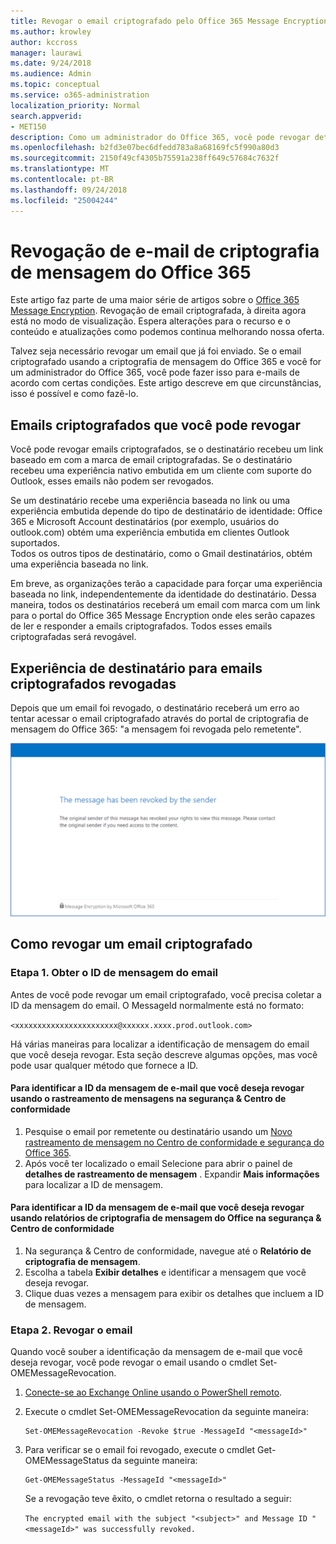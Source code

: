 ```yaml
---
title: Revogar o email criptografado pelo Office 365 Message Encryption
ms.author: krowley
author: kccross
manager: laurawi
ms.date: 9/24/2018
ms.audience: Admin
ms.topic: conceptual
ms.service: o365-administration
localization_priority: Normal
search.appverid:
- MET150
description: Como um administrador do Office 365, você pode revogar determinados emails que tenham sido criptografadas com o Office 365 Message Encryption.
ms.openlocfilehash: b2fd3e07bec6dfedd783a8a68169fc5f990a80d3
ms.sourcegitcommit: 2150f49cf4305b75591a238ff649c57684c7632f
ms.translationtype: MT
ms.contentlocale: pt-BR
ms.lasthandoff: 09/24/2018
ms.locfileid: "25004244"
---
```

# <a name="office-365-message-encryption-email-revocation"></a>Revogação de e-mail de criptografia de mensagem do Office 365

Este artigo faz parte de uma maior série de artigos sobre o [Office 365 Message Encryption](ome.md). Revogação de email criptografada, à direita agora está no modo de visualização. Espera alterações para o recurso e o conteúdo e atualizações como podemos continua melhorando nossa oferta.

Talvez seja necessário revogar um email que já foi enviado. Se o email criptografado usando a criptografia de mensagem do Office 365 e você for um administrador do Office 365, você pode fazer isso para e-mails de acordo com certas condições. Este artigo descreve em que circunstâncias, isso é possível e como fazê-lo.
  
## <a name="encrypted-emails-that-you-can-revoke"></a>Emails criptografados que você pode revogar
Você pode revogar emails criptografados, se o destinatário recebeu um link baseado em com a marca de email criptografadas. Se o destinatário recebeu uma experiência nativo embutida em um cliente com suporte do Outlook, esses emails não podem ser revogados.

Se um destinatário recebe uma experiência baseada no link ou uma experiência embutida depende do tipo de destinatário de identidade: Office 365 e Microsoft Account destinatários (por exemplo, usuários do outlook.com) obtém uma experiência embutida em clientes Outlook suportados.  
Todos os outros tipos de destinatário, como o Gmail destinatários, obtém uma experiência baseada no link. 

Em breve, as organizações terão a capacidade para forçar uma experiência baseada no link, independentemente da identidade do destinatário. Dessa maneira, todos os destinatários receberá um email com marca com um link para o portal do Office 365 Message Encryption onde eles serão capazes de ler e responder a emails criptografados. Todos esses emails criptografadas será revogável. 
  
## <a name="recipient-experience-for-revoked-encrypted-emails"></a>Experiência de destinatário para emails criptografados revogadas

Depois que um email foi revogado, o destinatário receberá um erro ao tentar acessar o email criptografado através do portal de criptografia de mensagem do Office 365: "a mensagem foi revogada pelo remetente".

![Captura de tela que mostra um email criptografado revogado.](media/revoked-encrypted-email.png)
    
## <a name="how-to-revoke-an-encrypted-email"></a>Como revogar um email criptografado

### <a name="step-1-obtain-the-message-id-of-the-email"></a>Etapa 1. Obter o ID de mensagem do email

Antes de você pode revogar um email criptografado, você precisa coletar a ID da mensagem do email. O MessageId normalmente está no formato:

`<xxxxxxxxxxxxxxxxxxxxxxx@xxxxxx.xxxx.prod.outlook.com>`  

Há várias maneiras para localizar a identificação de mensagem do email que você deseja revogar. Esta seção descreve algumas opções, mas você pode usar qualquer método que fornece a ID.

  #### <a name="to-identify-the-message-id-of-the-email-you-want-to-revoke-by-using-message-trace-in-the-security-amp-compliance-center"></a>Para identificar a ID da mensagem de e-mail que você deseja revogar usando o rastreamento de mensagens na segurança &amp; Centro de conformidade

1. Pesquise o email por remetente ou destinatário usando um [Novo rastreamento de mensagem no Centro de conformidade e segurança do Office 365](https://blogs.technet.microsoft.com/exchange/2018/05/02/new-message-trace-in-office-365-security-compliance-center/).
2. Após você ter localizado o email Selecione para abrir o painel de **detalhes de rastreamento de mensagem** . Expandir **Mais informações** para localizar a ID de mensagem.

  #### <a name="to-identify-the-message-id-of-the-email-you-want-to-revoke-by-using-office-message-encryption-reports-in-the-security-amp-compliance-center"></a>Para identificar a ID da mensagem de e-mail que você deseja revogar usando relatórios de criptografia de mensagem do Office na segurança &amp; Centro de conformidade
1. Na segurança &amp; Centro de conformidade, navegue até o **Relatório de criptografia de mensagem**.
2. Escolha a tabela **Exibir detalhes** e identificar a mensagem que você deseja revogar. 
3. Clique duas vezes a mensagem para exibir os detalhes que incluem a ID de mensagem. 

### <a name="step-2-revoke-the-mail"></a>Etapa 2. Revogar o email  

Quando você souber a identificação da mensagem de e-mail que você deseja revogar, você pode revogar o email usando o cmdlet Set-OMEMessageRevocation. 

1. [Conecte-se ao Exchange Online usando o PowerShell remoto](http://technet.microsoft.com/library/jj984289%28v=exchg.150%29.aspx).
    
2. Execute o cmdlet Set-OMEMessageRevocation da seguinte maneira:
    
    ```
    Set-OMEMessageRevocation -Revoke $true -MessageId "<messageId>"
    ```  

3. Para verificar se o email foi revogado, execute o cmdlet Get-OMEMessageStatus da seguinte maneira:
    
    ```
    Get-OMEMessageStatus -MessageId "<messageId>"
    ```  
    Se a revogação teve êxito, o cmdlet retorna o resultado a seguir:  

    ```The encrypted email with the subject "<subject>" and Message ID "<messageId>" was successfully revoked.```
